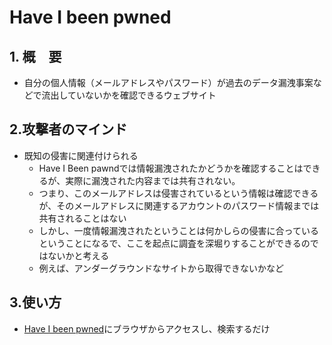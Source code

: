 # Have I been pwned
## 1. 概　要
- 自分の個人情報（メールアドレスやパスワード）が過去のデータ漏洩事案などで流出していないかを確認できるウェブサイト
  
## 2.攻撃者のマインド
- 既知の侵害に関連付けられる
  - Have I Been pawndでは情報漏洩されたかどうかを確認することはできるが、実際に漏洩された内容までは共有されない。
  - つまり、このメールアドレスは侵害されているという情報は確認できるが、そのメールアドレスに関連するアカウントのパスワード情報までは共有されることはない
  - しかし、一度情報漏洩されたということは何かしらの侵害に合っているということになるで、ここを起点に調査を深堀りすることができるのではないかと考える
  - 例えば、アンダーグラウンドなサイトから取得できないかなど

## 3.使い方
- [Have I been pwned](https://haveibeenpwned.com/)にブラウザからアクセスし、検索するだけ